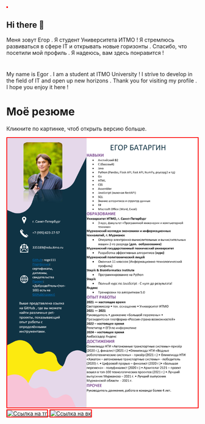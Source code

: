 


<a href="https://github.com/roge111">
  <img src="https://media1.tenor.com/m/qJ5evVs-_uUAAAAC/coding.gif" alt="" width="200" style="border: 2px solid red;">
</a>




## Hi there 👋

Меня зовут Егор . Я студент Университета ИТМО ! Я стремлюсь развиваться в сфере IT и открывать новые горизонты . Спасибо, что посетили мой профиль . Я надеюсь, вам здесь понравится !

# 

My name is Egor . I am a student at ITMO University ! I strive to develop in the field of IT and open up new horizons . Thank you for visiting my profile . I hope you enjoy it here !


# Моё резюме

Кликните по картинке, чтоб открыть версию больше.

<a href="https://github.com/roge111](https://github.com/roge111/Resume">
  <img src="https://github.com/roge111/Resume/blob/main/Резюме.png?raw=true" alt="" width="500" style="border: 2px solid red;">
</a>



<a href="https://t.me/egorbatar">
  <img src="https://magnet-prof.ru/images/stories/aa-scaled.jpg" alt="Ссылка на тг" width="50" style="border: 2px solid red;">
</a>

<a href="https://vk.com/egorbatar">
  <img src="https://jnsenfeng.ru/images/vk.png" alt="Ссылка на вк" width="40" style="border: 2px solid red;">
</a>


<!--
**roge111/roge111** is a ✨ _special_ ✨ repository because its `README.md` (this file) appears on your GitHub profile.

Here are some ideas to get you started:

- 🔭 I’m currently working on ...
- 🌱 I’m currently learning ...
- 👯 I’m looking to collaborate on ...
- 🤔 I’m looking for help with ...
- 💬 Ask me about ...
- 📫 How to reach me: ...
- 😄 Pronouns: ...
- ⚡ Fun fact: ...
-->
